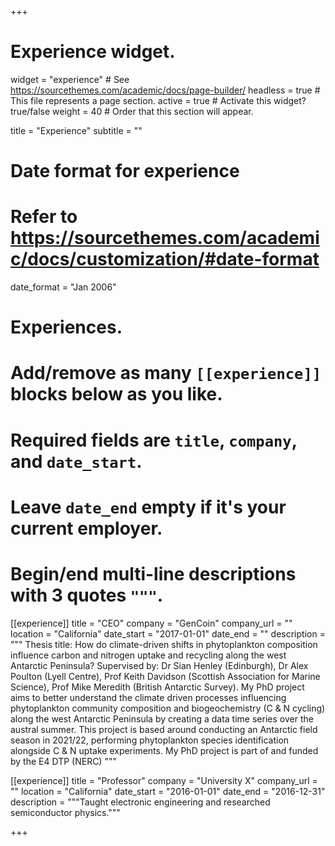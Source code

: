 +++
# Experience widget.
widget = "experience"  # See https://sourcethemes.com/academic/docs/page-builder/
headless = true  # This file represents a page section.
active = true  # Activate this widget? true/false
weight = 40  # Order that this section will appear.

title = "Experience"
subtitle = ""

# Date format for experience
#   Refer to https://sourcethemes.com/academic/docs/customization/#date-format
date_format = "Jan 2006"

# Experiences.
#   Add/remove as many `[[experience]]` blocks below as you like.
#   Required fields are `title`, `company`, and `date_start`.
#   Leave `date_end` empty if it's your current employer.
#   Begin/end multi-line descriptions with 3 quotes `"""`.
[[experience]]
  title = "CEO"
  company = "GenCoin"
  company_url = ""
  location = "California"
  date_start = "2017-01-01"
  date_end = ""
  description = """
 Thesis title: How do climate-driven shifts in phytoplankton composition influence carbon and nitrogen uptake and recycling along the west Antarctic Peninsula?
  Supervised by: Dr Sian Henley (Edinburgh), Dr Alex Poulton (Lyell Centre), Prof Keith Davidson (Scottish Association for Marine Science), Prof Mike Meredith (British Antarctic Survey). My PhD project aims to better understand the climate driven processes influencing phytoplankton community composition and biogeochemistry (C & N cycling) along the west Antarctic Peninsula by creating a data time series over the austral summer. This project is based around conducting an Antarctic field season in 2021/22, performing phytoplankton species identification alongside C & N uptake experiments. My PhD project is part of and funded by the E4 DTP (NERC)
  """

[[experience]]
  title = "Professor"
  company = "University X"
  company_url = ""
  location = "California"
  date_start = "2016-01-01"
  date_end = "2016-12-31"
  description = """Taught electronic engineering and researched semiconductor physics."""

+++
